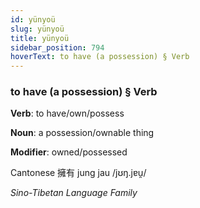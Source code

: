 ```yaml
---
id: yünyoü
slug: yünyoü
title: yünyoü
sidebar_position: 794
hoverText: to have (a possession) § Verb
---
```


### to have (a possession) § Verb

**Verb**: to have/own/possess

**Noun**: a possession/ownable thing

**Modifier**: owned/possessed

Cantonese 擁有 jung jau /jʊŋ.jɐu̯/

*Sino-Tibetan Language Family*